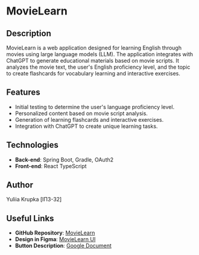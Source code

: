 # MovieLearn

## Description
MovieLearn is a web application designed for learning English through movies using large language models (LLM). The application integrates with ChatGPT to generate educational materials based on movie scripts. It analyzes the movie text, the user's English proficiency level, and the topic to create flashcards for vocabulary learning and interactive exercises.

## Features
- Initial testing to determine the user's language proficiency level.
- Personalized content based on movie script analysis.
- Generation of learning flashcards and interactive exercises.
- Integration with ChatGPT to create unique learning tasks.

## Technologies
- **Back-end**: Spring Boot, Gradle, OAuth2
- **Front-end**: React TypeScript

## Author
Yuliia Krupka [ІПЗ-32]

## Useful Links
- **GitHub Repository**: [MovieLearn](https://github.com/Krupka-Yuliia/MovieLearn)
- **Design in Figma**: [MovieLearn UI](https://www.figma.com/design/phBYERN3OG1hyuoY5GBZNw/MovieLearn?node-id=15-22&p=f&t=e1EyqDFS62PgxImP-0)
- **Button Description**: [Google Document](https://docs.google.com/document/d/1wsPbEMQf_Fh4lU8-EM5R1i9yWaAmFcLlQ7i8e6xuG_E/edit?usp=sharing)

